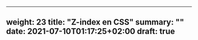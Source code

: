 
---
weight: 23
title: "Z-index en CSS"
summary: ""
date: 2021-07-10T01:17:25+02:00
draft: true
---
